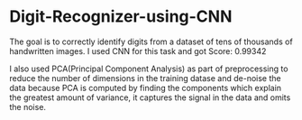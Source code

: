 # Digit-Recognizer-using-CNN

The goal is to correctly identify digits from a dataset of tens of thousands of handwritten images. 
I used CNN for this task and got Score: 0.99342

I also used PCA(Principal Component Analysis) as part of preprocessing to reduce the number of dimensions in the training datase and de-noise the data because PCA is computed by finding the components which explain the greatest amount of variance, it captures the signal in the data and omits the noise. 
